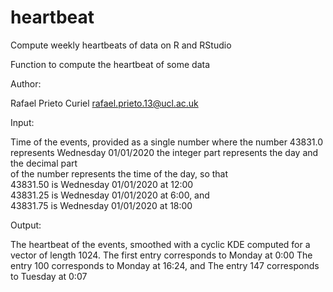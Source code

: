 # heartbeat
Compute weekly heartbeats of data on R and RStudio


Function to compute the heartbeat of some data

Author:

Rafael Prieto Curiel rafael.prieto.13@ucl.ac.uk


Input:

Time of the events, provided as a single number
       where the number 43831.0 represents Wednesday 01/01/2020
       the integer part represents the day and the decimal part       
       of the number represents the time of the day, so that       
       43831.50 is Wednesday 01/01/2020 at 12:00       
       43831.25 is Wednesday 01/01/2020 at 6:00, and       
       43831.75 is Wednesday 01/01/2020 at 18:00


Output:

The heartbeat of the events, smoothed with a cyclic KDE
        computed for a vector of length 1024. 
        The first entry corresponds to Monday at 0:00
        The entry 100 corresponds to Monday at 16:24, and
        The entry 147 corresponds to Tuesday at 0:07 
